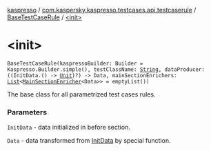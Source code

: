 [kaspresso](../../index.md) / [com.kaspersky.kaspresso.testcases.api.testcaserule](../index.md) / [BaseTestCaseRule](index.md) / [&lt;init&gt;](./-init-.md)

# &lt;init&gt;

`BaseTestCaseRule(kaspressoBuilder: Builder = Kaspresso.Builder.simple(), testClassName: `[`String`](https://kotlinlang.org/api/latest/jvm/stdlib/kotlin/-string/index.html)`, dataProducer: ((InitData.() -> `[`Unit`](https://kotlinlang.org/api/latest/jvm/stdlib/kotlin/-unit/index.html)`)?) -> Data, mainSectionEnrichers: `[`List`](https://kotlinlang.org/api/latest/jvm/stdlib/kotlin.collections/-list/index.html)`<`[`MainSectionEnricher`](../../com.kaspersky.kaspresso.enricher/-main-section-enricher/index.md)`<Data>> = emptyList())`

The base class for all parametrized test cases rules.

### Parameters

`InitData` - data initialized in before section.

`Data` - data transformed from [InitData](index.md#InitData) by special function.